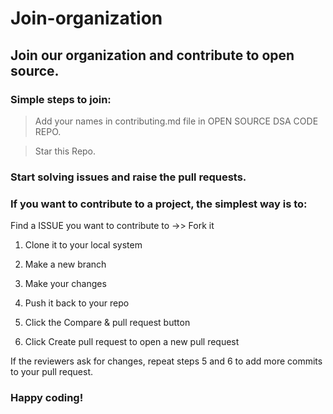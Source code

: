 # Join-organization

## Join our organization and contribute to open source.

### Simple steps to join:

>Add your names in contributing.md file in OPEN SOURCE DSA CODE REPO.

>Star this Repo.

### Start solving issues and raise the pull requests.

### If you want to contribute to a project, the simplest way is to:

   Find a ISSUE you want to contribute to ->> Fork it
   
  1) Clone it to your local system
   
  2) Make a new branch
   
  3) Make your changes
   
  4) Push it back to your repo
   
  5) Click the Compare & pull request button
   
  6) Click Create pull request to open a new pull request

If the reviewers ask for changes, repeat steps 5 and 6 to add more commits to your pull request.

### Happy coding!
